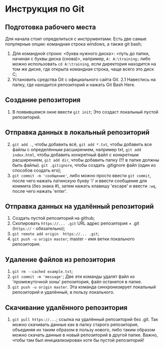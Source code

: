 # Инструкция по Git
## Подготовка рабочего места
Для начала стоит определиться с инструментами. Есть две самые популярные опции: командная строка windows, а также git bash;

1. Для командной строки: <буква нужного диска>: <путь до папки, начиная с буквы диска (снова)>, например, ```A: A:\training;``` либо можно использовать ```cd A:\training```, если директория находится на том же диске, где открыта командная строка, чаще всего это диск C;
2. Установить средства Git с официального сайта Git.
2.1 Навестись на папку, где находится репозиторий и нажать Git Bash Here.

## Создание репозитория
   1. В появившемся окне ввести ```git init```;
   Это создаст локальный пустой репозиторий.
## Отправка данных в локальный репозиторий
   2. ```git add .```, чтобы добавить всё, ```git add *.txt```, чтобы добавить все файлы с определённым расширением, например txt, ```git add index.html```, чтобы добавить конкретный файл с конкретным расширением, ```git add dir```, чтобы добавить папку (!!! в папке должны быть файлы). ```git .gitignore```, чтобы создать .gitignore файл (один из способов создать его);
   3. ```git commit -m 'сообщение'```, либо можно просто ввести ```git commit```, после чего нажать латинскую букву 'i'  и ввести сообщение для коммита (без знака #), затем нажать клавишу 'escape' и ввести ```:wq```, после чего нажать 'enter'.
## Отправка данных на удалённый репозиторий
   1. Создать пустой репозиторий на github;
   2. Скопировать ```https://... .git``` URL адрес репозитория + .git (```https://``` - обязательно);
   3. ```git remote add origin  https://... .git```;
   4. ```git push -u origin master```; master - имя ветки локального репозитория.
## Удаление файлов из репозитория
1. ```git rm --cached example.txt```;
2. ```git commit -m 'message'```;
Две эти команды удалят файл из 'промежуточной зоны' репозитория, файл останется в папке.
3. ```git push -u origin master```.
Эта команда синхронизирует локальный репозиторий и удалённый, в пользу локального.

## Скачивание удалённого репозитория
1. ```git pull https://...```; ссылка на удалённый репозиторий без .git. Так можно скачивать данные как в папку старого репозитория, объединяя их таким образом в пользу нового, либо таким образом можно скачать данные в новый репозиторий в другой папке. Важно, чтобы там был инициализирован хотя бы пустой репозиторий!
